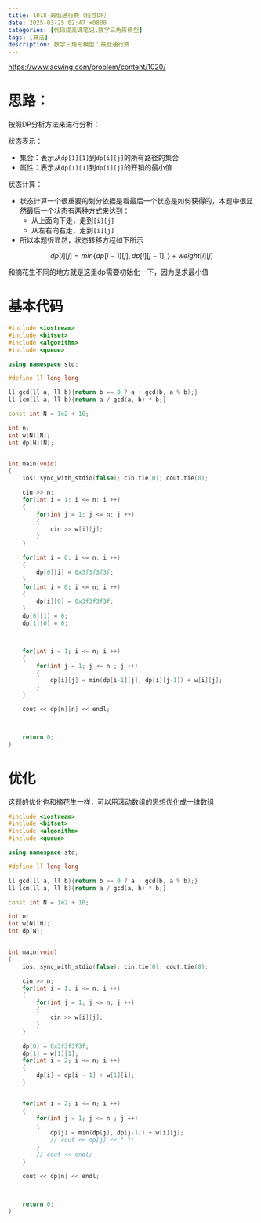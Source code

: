 ```yaml
---
title: 1018-最低通行费（线性DP）
date: 2025-03-25 02:47 +0800
categories: [代码提高课笔记,数学三角形模型]
tags: [算法]
description: 数学三角形模型：最低通行费
---
```


https://www.acwing.com/problem/content/1020/

# 思路：

按照DP分析方法来进行分析：

状态表示：
- 集合：表示从`dp[1][1]`到`dp[i][j]`的所有路径的集合
- 属性：表示从`dp[1][1]`到`dp[i][j]`的开销的最小值

状态计算：

- 状态计算一个很重要的划分依据是看最后一个状态是如何获得的，本题中很显然最后一个状态有两种方式来达到：
	- 从上面向下走，走到`[i][j]`
	- 从左右向右走，走到`[i][j]`
- 所以本题很显然，状态转移方程如下所示

$$
dp[i][j] = min\{dp[i-1][j], dp[i][j-1],\} + weight[i][j]
$$

和摘花生不同的地方就是这里dp需要初始化一下，因为是求最小值

# 基本代码

```cpp
#include <iostream>
#include <bitset>
#include <algorithm>
#include <queue>

using namespace std;

#define ll long long

ll gcd(ll a, ll b){return b == 0 ? a : gcd(b, a % b);}
ll lcm(ll a, ll b){return a / gcd(a, b) * b;}

const int N = 1e2 + 10;

int n;
int w[N][N];
int dp[N][N];


int main(void)
{
    ios::sync_with_stdio(false); cin.tie(0); cout.tie(0);

    cin >> n;
    for(int i = 1; i <= n; i ++)
    {
        for(int j = 1; j <= n; j ++)
        {
            cin >> w[i][j];
        }
    }

    for(int i = 0; i <= n; i ++)
    {
        dp[0][i] = 0x3f3f3f3f;
    }
    for(int i = 0; i <= n; i ++)
    {
        dp[i][0] = 0x3f3f3f3f;
    }
    dp[0][1] = 0;
    dp[1][0] = 0;



    for(int i = 1; i <= n; i ++)
    {
        for(int j = 1; j <= n ; j ++)
        {
            dp[i][j] = min(dp[i-1][j], dp[i][j-1]) + w[i][j];
        }
    }

    cout << dp[n][n] << endl;



    return 0;
}
```

# 优化

这题的优化也和摘花生一样，可以用滚动数组的思想优化成一维数组

```cpp
#include <iostream>
#include <bitset>
#include <algorithm>
#include <queue>

using namespace std;

#define ll long long

ll gcd(ll a, ll b){return b == 0 ? a : gcd(b, a % b);}
ll lcm(ll a, ll b){return a / gcd(a, b) * b;}

const int N = 1e2 + 10;

int n;
int w[N][N];
int dp[N];


int main(void)
{
    ios::sync_with_stdio(false); cin.tie(0); cout.tie(0);

    cin >> n;
    for(int i = 1; i <= n; i ++)
    {
        for(int j = 1; j <= n; j ++)
        {
            cin >> w[i][j];
        }
    }

    dp[0] = 0x3f3f3f3f;
    dp[1] = w[1][1];
    for(int i = 2; i <= n; i ++)
    {
        dp[i] = dp[i - 1] + w[1][i];
    }


    for(int i = 2; i <= n; i ++)
    {
        for(int j = 1; j <= n ; j ++)
        {
            dp[j] = min(dp[j], dp[j-1]) + w[i][j];
            // cout << dp[j] << " ";
        }
        // cout << endl;
    }

    cout << dp[n] << endl;



    return 0;
}
```

